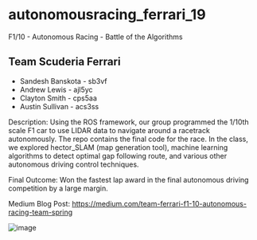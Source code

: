 # autonomousracing_ferrari_19
F1/10 - Autonomous Racing - Battle of the Algorithms 

## Team Scuderia Ferrari
- Sandesh Banskota - sb3vf
- Andrew Lewis     - ajl5yc
- Clayton Smith    - cps5aa
- Austin Sullivan  - acs3ss

Description:
Using the ROS framework, our group programmed the 1/10th scale F1 car to use LIDAR data to navigate around 
a racetrack autonomously. The repo contains the final code for the race. In the class, we explored hector_SLAM (map generation tool), machine learning algorithms to detect optimal gap following route, and various other autonomous driving control techniques.

Final Outcome:
Won the fastest lap award in the final autonomous driving competition by a large margin. 

Medium Blog Post: https://medium.com/team-ferrari-f1-10-autonomous-racing-team-spring

![image](https://user-images.githubusercontent.com/28467603/130332281-eb31a8c3-88cd-47ac-9ac2-d6c2ee98dc7f.png)

